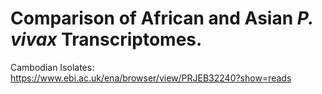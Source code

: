 # Comparison of African and Asian _P. vivax_ Transcriptomes.


Cambodian Isolates: https://www.ebi.ac.uk/ena/browser/view/PRJEB32240?show=reads


